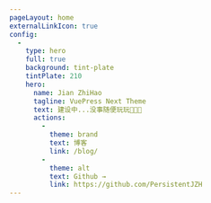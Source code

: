 ```yaml
---
pageLayout: home
externalLinkIcon: true
config:
  -
    type: hero
    full: true
    background: tint-plate
    tintPlate: 210
    hero:
      name: Jian ZhiHao
      tagline: VuePress Next Theme
      text: 建设中...没事随便玩玩🫣🫣🫣
      actions:
        -
          theme: brand
          text: 博客
          link: /blog/
        -
          theme: alt
          text: Github →
          link: https://github.com/PersistentJZH
---
```

